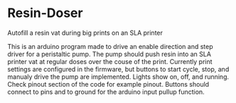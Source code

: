 # Resin-Doser
Autofill a resin vat during big prints on an SLA printer

This is an arduino program made to drive an enable direction and step driver for a peristaltic pump.
The pump should push resin into an SLA printer vat at regular doses over the couse of the print.
Currently print settings are configured in the firmware, but buttons to start cycle, stop, and manualy drive the pump are implemented.
Lights show on, off, and running. Check pinout section of the code for example pinout. Buttons should connect to pins and to ground for the arduino input pullup function.
